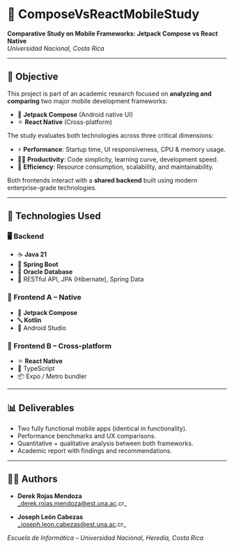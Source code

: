# 📱 ComposeVsReactMobileStudy

**Comparative Study on Mobile Frameworks: Jetpack Compose vs React Native**  
_Universidad Nacional, Costa Rica_

---

## 🎯 Objective

This project is part of an academic research focused on **analyzing and comparing** two major mobile development frameworks:  
- 🧩 **Jetpack Compose** (Android native UI)
- ⚛️ **React Native** (Cross-platform)

The study evaluates both technologies across three critical dimensions:

- ⚡ **Performance**: Startup time, UI responsiveness, CPU & memory usage.
- 🧑‍💻 **Productivity**: Code simplicity, learning curve, development speed.
- 🔋 **Efficiency**: Resource consumption, scalability, and maintainability.

Both frontends interact with a **shared backend** built using modern enterprise-grade technologies.

---

## 🧪 Technologies Used

### 🖥️ Backend
- ☕ **Java 21**
- 🌱 **Spring Boot**
- 🐘 **Oracle Database**
- 🔐 RESTful API, JPA (Hibernate), Spring Data

### 📲 Frontend A – Native
- 🤖 **Jetpack Compose**
- 🔤 **Kotlin**
- 🧰 Android Studio

### 📲 Frontend B – Cross-platform
- ⚛️ **React Native**
- 💅 TypeScript
- 📦 Expo / Metro bundler

---

## 📊 Deliverables

- Two fully functional mobile apps (identical in functionality).
- Performance benchmarks and UX comparisons.
- Quantitative + qualitative analysis between both frameworks.
- Academic report with findings and recommendations.

---

## 👨‍🎓 Authors

- **Derek Rojas Mendoza**  
  _derek.rojas.mendoza@est.una.ac.cr_

- **Joseph León Cabezas**  
  _joseph.leon.cabezas@est.una.ac.cr_

_Escuela de Informática – Universidad Nacional, Heredia, Costa Rica_


